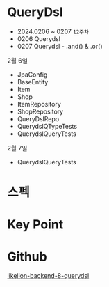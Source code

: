 # QueryDsl

- 2024.0206 ~ 0207 `12주차`
- 0206 Querydsl
- 0207 Querydsl - .and() & .or()

2월 6일
- JpaConfig
- BaseEntity
- Item
- Shop
- ItemRepository
- ShopRepository
- QueryDslRepo
- QuerydslQTypeTests
- QuerydslQueryTests

2월 7일
- QuerydslQueryTests

# 스펙

# Key Point

# Github
[likelion-backend-8-querydsl](https://github.com/edujeeho0/likelion-backend-8-querydsl)